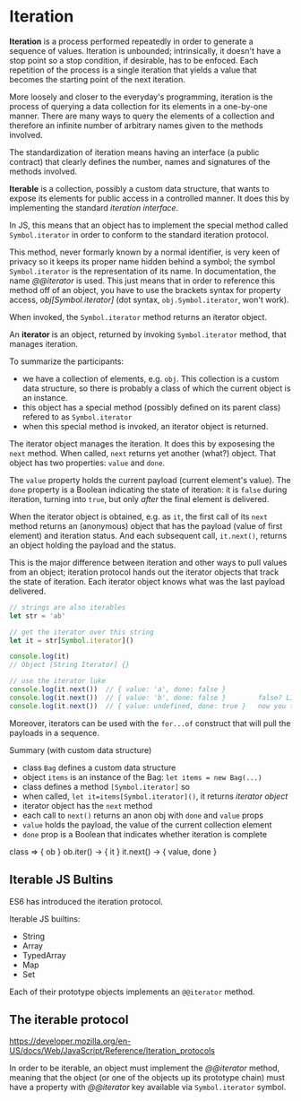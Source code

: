 # Iteration

**Iteration** is a process performed repeatedly in order to generate a sequence of values. Iteration is unbounded; intrinsically, it doesn't have a stop point so a stop condition, if desirable, has to be enfoced. Each repetition of the process is a single iteration that yields a value that becomes the starting point of the next iteration.

More loosely and closer to the everyday's programming, iteration is the process of querying a data collection for its elements in a one-by-one manner. There are many ways to query the elements of a collection and therefore an infinite number of arbitrary names given to the methods involved.

The standardization of iteration means having an interface (a public contract) that clearly defines the number, names and signatures of the methods involved.

**Iterable** is a collection, possibly a custom data structure, that wants to expose its elements for public access in a controlled manner. It does this by implementing the standard *iteration interface*.

In JS, this means that an object has to implement the special method called `Symbol.iterator` in order to conform to the standard iteration protocol.

This method, never formarly known by a normal identifier, is very keen of privacy so it keeps its proper name hidden behind a symbol; the symbol `Symbol.iterator` is the representation of its name. In documentation, the name *@@iterator* is used. This just means that in order to reference this method off of an object, you have to use the brackets syntax for property access, *obj[Symbol.iterator]* (dot syntax, `obj.Symbol.iterator`, won't work).

When invoked, the `Symbol.iterator` method returns an iterator object.


An **iterator** is an object, returned by invoking `Symbol.iterator` method, that manages iteration.

To summarize the participants:
- we have a collection of elements, e.g. `obj`. This collection is a custom data structure, so there is probably a class of which the current object is an instance.
- this object has a special method (possibly defined on its parent class) refered to as `Symbol.iterator`
- when this special method is invoked, an iterator object is returned.

The iterator object manages the iteration. It does this by exposesing the `next` method. When called, `next` returns yet another (what?) object. That object has two properties: `value` and `done`.

The `value` property holds the current payload (current element's value). The `done` property is a Boolean indicating the state of iteration: it is `false` during iteration, turning into `true`, but only *after* the final element is delivered.

When the iterator object is obtained, e.g. as `it`, the first call of its `next` method returns an (anonymous) object that has the payload (value of first element) and iteration status. And each subsequent call, `it.next()`, returns an object holding the payload and the status.

This is the major difference between iteration and other ways to pull values from an object; iteration protocol hands out the iterator objects that track the state of iteration. Each iterator object knows what was the last payload delivered.


```js
// strings are also iterables
let str = 'ab'

// get the iterator over this string 
let it = str[Symbol.iterator]()

console.log(it)
// Object [String Iterator] {}

// use the iterator luke
console.log(it.next())  // { value: 'a', done: false }
console.log(it.next())  // { value: 'b', done: false }        false? LIAR!
console.log(it.next())  // { value: undefined, done: true }   now you tell me
```

Moreover, iterators can be used with the `for...of` construct that will pull the payloads in a sequence.


Summary (with custom data structure)
- class `Bag` defines a custom data structure
- object `items` is an instance of the Bag: `let items = new Bag(...)`
- class defines a method `[Symbol.iterator]` so
- when called, `let it=items[Symbol.iterator]()`, it returns *iterator object*
- iterator object has the `next` method
- each call to `next()` returns an anon obj with `done` and `value` props
- `value` holds the payload, the value of the current collection element
- `done` prop is a Boolean that indicates whether iteration is complete

class     => { ob }
ob.iter() -> { it }
it.next() -> { value, done }



## Iterable JS Bultins

ES6 has introduced the iteration protocol.

Iterable JS builtins:
- String
- Array
- TypedArray
- Map
- Set

Each of their prototype objects implements an `@@iterator` method.



## The iterable protocol

https://developer.mozilla.org/en-US/docs/Web/JavaScript/Reference/Iteration_protocols

In order to be iterable, an object must implement the *@@iterator* method, meaning that the object (or one of the objects up its prototype chain) must have a property with *@@iterator* key available via `Symbol.iterator` symbol.
